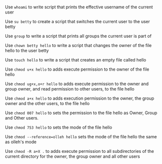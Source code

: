Use `whoami` to write script that prints the effective username of the current user

Use `su betty` to create a script that switches the current user to the user betty

Use `group` to write a script that prints all groups the current user is part of

Use `chown betty hello` to write a script that changes the owner of the file hello to the user betty

Use `touch hello` to write a script that creates an empty file called hello

Use `chmod u+x hello` to adds execute permission to the owner of the file hello

Use `chmod ug+x,o+r hello` to adds execute permission to the owner and group owner, and read permission to other users, to the file hello

Use `chmod a+x hello` to adds execution permission to the owner, the group owner and the other users, to the file hello

Use `chmod 007 hello` to sets the permission to the file hello as Owner, Group and Other users.

Use `chmod 753 hello` to sets the mode of the file hello 

Use `chmod --reference=olleh hello` sets the mode of the file hello the same as olleh's mode

Use `chmod -R a+X .` to adds execute permission to all subdirectories of the current directory for the owner, the group owner and all other users
